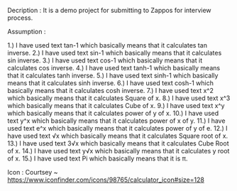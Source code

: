 Decription : It is a demo project for submitting to Zappos for interview process.

Assumption : 

1.) I have used text tan-1 which basically means that it calculates tan inverse.
2.) I have used text sin-1 which basically means that it calculates sin inverse.
3.) I have used text cos-1 which basically means that it calculates cos inverse.
4.) I have used text tanh-1 which basically means that it calculates tanh inverse.
5.) I have used text sinh-1 which basically means that it calculates sinh inverse.
6.) I have used text cosh-1 which basically means that it calculates cosh inverse.
7.) I have used text x^2 which basically means that it calculates Square of x.
8.) I have used text x^3 which basically means that it calculates Cube of x.
9.) I have used text x^y which basically means that it calculates power of y of x.
10.) I have used text y^x which basically means that it calculates power of x of y.
11.) I have used text e^x which basically means that it calculates power of y of e.
12.) I have used text √x which basically means that it calculates Square root of x.
13.) I have used text 3√x which basically means that it calculates Cube Root of x.
14.) I have used text y√x which basically means that it calculates y root of x.
15.) I have used text Pi which basically means that it is π.

Icon : Courtsey ~ https://www.iconfinder.com/icons/98765/calculator_icon#size=128
